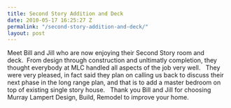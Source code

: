 ```yaml
---
title: Second Story Addition and Deck
date: 2010-05-17 16:25:27 Z
permalink: "/second-story-addition-and-deck/"
layout: post
---
```




Meet Bill and Jill who are now enjoying their Second Story room and deck.  From design through construction and unltimatly completion, they thought everybody at MLC handled all aspects of the job very well.   They were very pleased, in fact said they plan on calling us back to discuss their next phase in the long range plan, and that is to add a master bedroom on top of existing single story house.   Thank you Bill and Jill for choosing Murray Lampert Design, Build, Remodel to improve your home.
